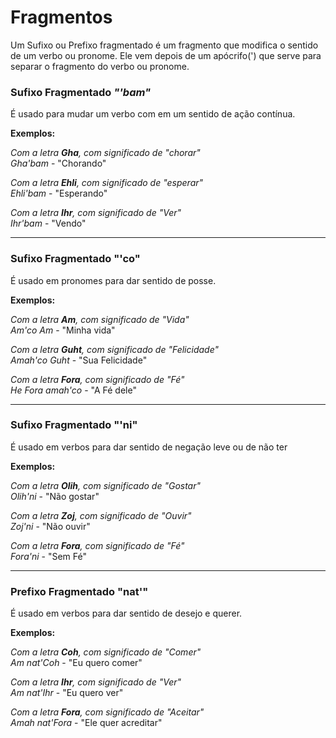 # Fragmentos

Um Sufixo ou Prefixo fragmentado é um fragmento que modifica o sentido de um verbo ou pronome. Ele vem depois de um apócrifo(') que serve para separar o fragmento do verbo ou pronome.

### Sufixo Fragmentado *"'bam"*

É usado para mudar um verbo com em um sentido de ação contínua.

**Exemplos:**

*Com a letra **Gha**, com significado de "chorar"* <br>
*Gha'bam* - "Chorando" <br>

*Com a letra **Ehli**, com significado de "esperar"* <br>
*Ehli'bam* - "Esperando" <br>

*Com a letra **Ihr**, com significado de "Ver"* <br>
*Ihr'bam* - "Vendo" <br>

---

### Sufixo Fragmentado "'co" 

É usado em pronomes para dar sentido de posse.

**Exemplos:**

*Com a letra **Am**, com significado de "Vida"* <br>
*Am'co Am* - "Minha vida" <br>

*Com a letra **Guht**, com significado de "Felicidade"* <br>
*Amah'co Guht* - "Sua Felicidade" <br>

*Com a letra **Fora**, com significado de "Fé"* <br>
*He Fora amah'co* - "A Fé dele" 


---

### Sufixo Fragmentado "'ni" 

É usado em verbos para dar sentido de negação leve ou de não ter

**Exemplos:**

*Com a letra **Olih**, com significado de "Gostar"* <br>
*Olih'ni* - "Não gostar" <br>

*Com a letra **Zoj**, com significado de "Ouvir"* <br>
*Zoj'ni* - "Não ouvir" <br>

*Com a letra **Fora**, com significado de "Fé"* <br>
*Fora'ni* - "Sem Fé" 


---

### Prefixo Fragmentado "nat'" 

É usado em verbos para dar sentido de desejo e querer.

**Exemplos:**

*Com a letra **Coh**, com significado de "Comer"* <br>
*Am nat'Coh* - "Eu quero comer" <br>

*Com a letra **Ihr**, com significado de "Ver"* <br>
*Am nat'Ihr* - "Eu quero ver" <br>

*Com a letra **Fora**, com significado de "Aceitar"* <br>
*Amah nat'Fora* - "Ele quer acreditar" 
